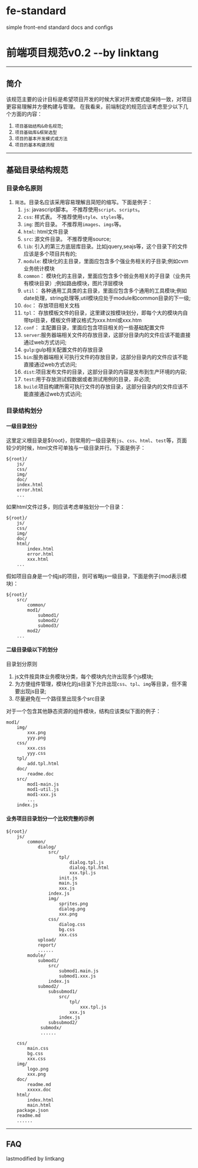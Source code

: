# fe-standard
simple front-end  standard docs and configs

# 前端项目规范v0.2 --by linktang

***

## 简介

该规范主要的设计目标是希望项目开发的时候大家对开发模式能保持一致，对项目更容易理解并方便构建与管理。
在我看来，前端制定的规范应该考虑至少以下几个方面的内容：
   1. `项目基础结构&命名规范`;
   2. `项目基础库&框架选型`
   3. `项目的基本开发模式或方法`
   4. `项目的基本构建流程`

***

## 基础目录结构规范

### 目录命名原则

1. `简洁`。目录名应该采用容易理解且简短的缩写。下面是例子：
    1. `js`: javascript脚本。 不推荐使用`script`、`scripts`。
    2. `css`: 样式表。 不推荐使用`style`、`styles`等。
    3. `img`: 图片目录。 不推荐用`images`、`imgs`等。
    3. `html`: html文件目录
    4. `src`: 源文件目录。 不推荐使用source;
    5. `lib`: 引入的第三方底层库目录。比如jquery,seajs等，这个目录下的文件应该是多个项目共有的;
    6. `module`: 模块化的主目录，里面应包含多个强业务相关的子目录;例如cvm业务统计模块
    7. `common`： 模块化的主目录，里面应包含多个弱业务相关的子目录（业务共有模块目录）;例如路由模块，图片浮层模块
    7. `util`： 各种通用工具类的主目录，里面应包含多个通用的工具模块;例如date处理，string处理等,util模块应处于module和common目录的下一级;
    7. `doc`： 存放项目相关文档
    7. `tpl`： 存放模板文件的目录，这里建议按模块划分，即每个大的模块内自带tpl目录，模板文件建议格式为xxx.html或xxx.htm
    7. `conf`： 主配置目录，里面应包含项目相关的一些基础配置文件
    8. `server`:服务器端相关文件的存放目录，这部分目录内的文件应该不能直接通过web方式访问;
    8. `gulp`:gulp相关配置文件的存放目录
    8. `bin`:服务器端相关可执行文件的存放目录，这部分目录内的文件应该不能直接通过web方式访问;
    8. `dist`:项目发布文件的目录，这部分目录的内容是发布到生产环境的内容;
    8. `test`:用于存放测试假数据或者测试用例的目录，非必须;
    8. `build`:项目构建所需可执行文件的存放目录，这部分目录内的文件应该不能直接通过web方式访问;


### 目录结构划分

#### 一级目录划分
这里定义根目录是${root}，则常用的一级目录有`js`、`css`、`html`、`test`等，页面较少的时候，html文件可单独与一级目录并行。下面是例子：

    ${root}/
        js/
        css/
        img/
        doc/
        index.html
        error.html
        ...

如果html文件过多，则应该考虑单独划分一个目录：

    ${root}/
        js/
        css/
        img/
        doc/
        html/
            index.html
            error.html
            xxx.html
        ...

假如项目自身是一个纯js的项目，则可省略js一级目录，下面是例子(mod表示模块)：

    ${root}/
        src/
            common/
            mod1/
                submod1/
                submod2/
                submod3/
            mod2/
        ...

#### 二级目录级以下的划分

目录划分原则

1. js文件按具体业务模块分类，每个模块内允许出现多个js模块;
2. 为方便组件管理，模块化的js目录下允许出现`css`、`tpl`、`img`等目录，但不需要出现js目录;
3. 尽量避免在一个路径里出现多个src目录

对于一个包含其他静态资源的组件模块，结构应该类似下面的例子：

    mod1/
        img/
            xxx.png
            yyy.png
        css/
            xxx.css
            yyy.css    
        tpl/
            add.tpl.html
        doc/
            readme.doc 
        src/
            mod1-main.js
            mod1-util.js
            mod1-xxx.js
            ...
        index.js         

#### 业务项目目录划分一个比较完整的示例

    ${root}/
        js/
            common/
                dialog/
                    src/
                        tpl/
                            dialog.tpl.js
                            dialog.tpl.html
                            xxx.tpl.js
                        init.js
                        main.js
                        xxx.js
                    index.js
                    img/
                        sprites.png
                        dialog.png
                        xxx.png
                    css/
                        dialog.css
                        bg.css
                        xxx.css  
                upload/
                report/
                ......
            module/
                submod1/
                    src/
                        submod1.main.js
                        submod1.xxx.js
                    index.js
                submod2/
                    subsubmod1/
                        src/
                            tpl/
                                xxx.tpl.js
                            xxx.js
                        index.js    
                    subsubmod2/
                 submodx/
                 ......   
               
        css/
            main.css
            bg.css
            xxx.css
        img/
            logo.png
            xxx.png            
        doc/
            readme.md
            xxxxx.doc
        html/
            index.html
            main.html
        package.json
        readme.md    
        ......

***



## FAQ

lastmodified by lintkang



